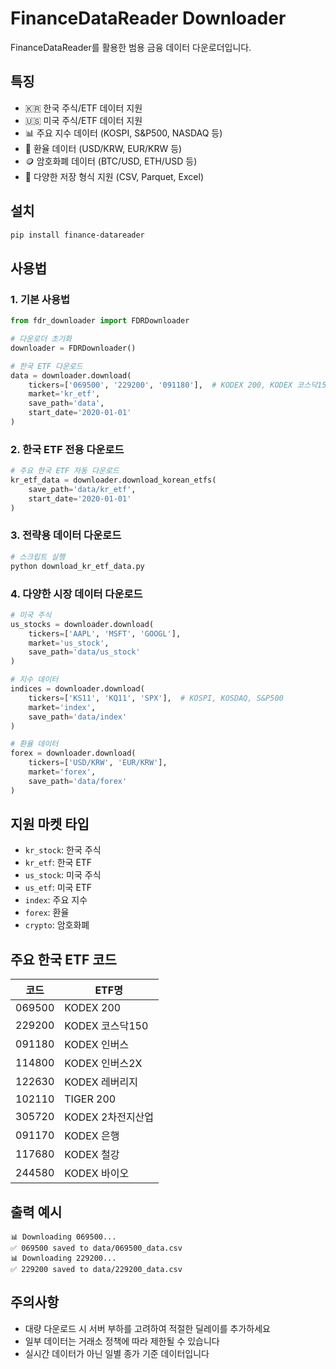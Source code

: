 # FinanceDataReader Downloader

FinanceDataReader를 활용한 범용 금융 데이터 다운로더입니다.

## 특징

- 🇰🇷 한국 주식/ETF 데이터 지원
- 🇺🇸 미국 주식/ETF 데이터 지원
- 📊 주요 지수 데이터 (KOSPI, S&P500, NASDAQ 등)
- 💱 환율 데이터 (USD/KRW, EUR/KRW 등)
- 🪙 암호화폐 데이터 (BTC/USD, ETH/USD 등)
- 📁 다양한 저장 형식 지원 (CSV, Parquet, Excel)

## 설치

```bash
pip install finance-datareader
```

## 사용법

### 1. 기본 사용법

```python
from fdr_downloader import FDRDownloader

# 다운로더 초기화
downloader = FDRDownloader()

# 한국 ETF 다운로드
data = downloader.download(
    tickers=['069500', '229200', '091180'],  # KODEX 200, KODEX 코스닥150, KODEX 인버스
    market='kr_etf',
    save_path='data',
    start_date='2020-01-01'
)
```

### 2. 한국 ETF 전용 다운로드

```python
# 주요 한국 ETF 자동 다운로드
kr_etf_data = downloader.download_korean_etfs(
    save_path='data/kr_etf',
    start_date='2020-01-01'
)
```

### 3. 전략용 데이터 다운로드

```bash
# 스크립트 실행
python download_kr_etf_data.py
```

### 4. 다양한 시장 데이터 다운로드

```python
# 미국 주식
us_stocks = downloader.download(
    tickers=['AAPL', 'MSFT', 'GOOGL'],
    market='us_stock',
    save_path='data/us_stock'
)

# 지수 데이터
indices = downloader.download(
    tickers=['KS11', 'KQ11', 'SPX'],  # KOSPI, KOSDAQ, S&P500
    market='index',
    save_path='data/index'
)

# 환율 데이터
forex = downloader.download(
    tickers=['USD/KRW', 'EUR/KRW'],
    market='forex',
    save_path='data/forex'
)
```

## 지원 마켓 타입

- `kr_stock`: 한국 주식
- `kr_etf`: 한국 ETF
- `us_stock`: 미국 주식
- `us_etf`: 미국 ETF
- `index`: 주요 지수
- `forex`: 환율
- `crypto`: 암호화폐

## 주요 한국 ETF 코드

| 코드 | ETF명 |
|------|-------|
| 069500 | KODEX 200 |
| 229200 | KODEX 코스닥150 |
| 091180 | KODEX 인버스 |
| 114800 | KODEX 인버스2X |
| 122630 | KODEX 레버리지 |
| 102110 | TIGER 200 |
| 305720 | KODEX 2차전지산업 |
| 091170 | KODEX 은행 |
| 117680 | KODEX 철강 |
| 244580 | KODEX 바이오 |

## 출력 예시

```
📊 Downloading 069500...
✅ 069500 saved to data/069500_data.csv
📊 Downloading 229200...
✅ 229200 saved to data/229200_data.csv
```

## 주의사항

- 대량 다운로드 시 서버 부하를 고려하여 적절한 딜레이를 추가하세요
- 일부 데이터는 거래소 정책에 따라 제한될 수 있습니다
- 실시간 데이터가 아닌 일별 종가 기준 데이터입니다